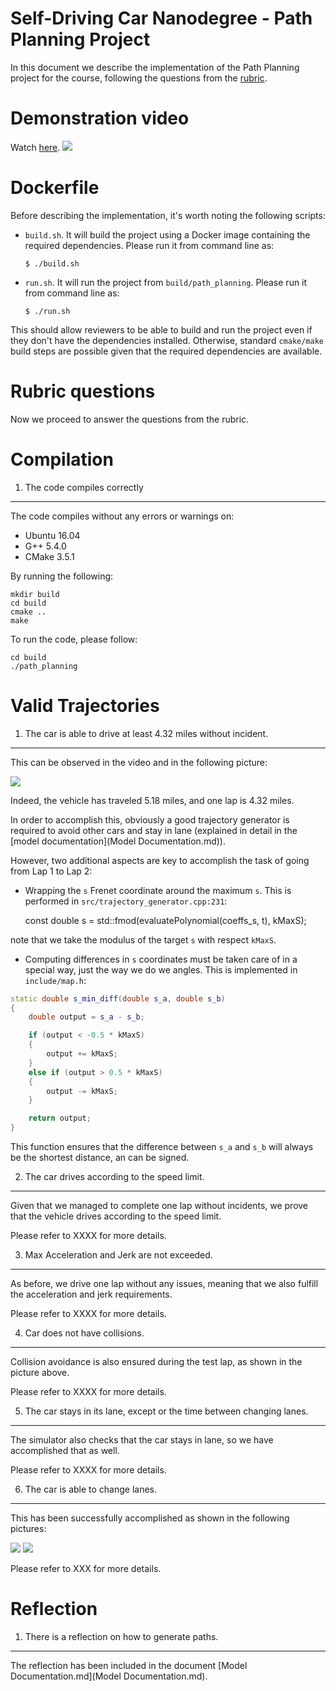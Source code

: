 Self-Driving Car Nanodegree - Path Planning Project
====================================================================

In this document we describe the implementation of the Path Planning project for the course,
following the questions from the [rubric](https://review.udacity.com/#!/projects/318/rubric).

Demonstration video
===================

Watch [here](path_planning_final.mkv).
![](res/second_lap.png)

Dockerfile
==========
Before describing the implementation, it's worth noting the following scripts:

- `build.sh`. It will build the project using a Docker image containing
the required dependencies. Please run it from command line as:

      $ ./build.sh

- `run.sh`. It will run the project from `build/path_planning`.
Please run it from command line as:

      $ ./run.sh

This should allow reviewers to be able to build and run the project
even if they don't have the dependencies installed.
Otherwise, standard `cmake/make` build steps are possible given that
the required dependencies are available.

Rubric questions
================
Now we proceed to answer the questions from the rubric.

Compilation
===========

1. The code compiles correctly
------------------------------
The code compiles without any errors or warnings on:

- Ubuntu 16.04
- G++ 5.4.0
- CMake 3.5.1

By running the following:

    mkdir build
    cd build
    cmake ..
    make

To run the code, please follow:

    cd build
    ./path_planning

Valid Trajectories
==================

1. The car is able to drive at least 4.32 miles without incident.
----------------------------------------------------------------

This can be observed in the video and in the following picture:

![](res/second_lap.png)

Indeed, the vehicle has traveled 5.18 miles, and one lap is 4.32 miles.

In order to accomplish this, obviously a good trajectory generator is required
to avoid other cars and stay in lane (explained in detail in the
[model documentation](Model Documentation.md)).

However, two additional aspects are key to accomplish the task of
going from Lap 1 to Lap 2:

- Wrapping the `s` Frenet coordinate around the maximum `s`. This is performed
in `src/trajectory_generator.cpp:231`:

    const double s = std::fmod(evaluatePolynomial(coeffs_s, t), kMaxS);

note that we take the modulus of the target `s` with respect `kMaxS`.

- Computing differences in `s` coordinates must be taken care of
in a special way, just the way we do we angles. This is implemented
in `include/map.h`:

```cpp
static double s_min_diff(double s_a, double s_b)
{
    double output = s_a - s_b;

    if (output < -0.5 * kMaxS)
    {
        output += kMaxS;
    }
    else if (output > 0.5 * kMaxS)
    {
        output -= kMaxS;
    }

    return output;
}
```

This function ensures that the difference between `s_a` and `s_b` will
always be the shortest distance, an can be signed.

2. The car drives according to the speed limit.
-----------------------------------------------

Given that we managed to complete one lap without incidents, we prove that
the vehicle drives according to the speed limit.

Please refer to XXXX for more details.

3. Max Acceleration and Jerk are not exceeded.
----------------------------------------------

As before, we drive one lap without any issues, meaning that we also fulfill the
acceleration and jerk requirements.

Please refer to XXXX for more details.


4. Car does not have collisions.
--------------------------------

Collision avoidance is also ensured during the test lap, as shown in the picture
above.

Please refer to XXXX for more details.


5. The car stays in its lane, except or the time between changing lanes.
------------------------------------------------------------------------

The simulator also checks that the car stays in lane, so we have accomplished
that as well.

Please refer to XXXX for more details.

6. The car is able to change lanes.
-----------------------------------

This has been successfully accomplished as shown in the following pictures:

![](res/lane_change_1.png)
![](res/lane_change_2.png)

Please refer to XXX for more details.

Reflection
==========
1. There is a reflection on how to generate paths.
--------------------------------------------------
The reflection has been included in the document [Model Documentation.md](Model Documentation.md).
